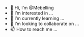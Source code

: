 - 👋 Hi, I’m @Mebelling
- 👀 I’m interested in ...
- 🌱 I’m currently learning ...
- 💞️ I’m looking to collaborate on ...
- 📫 How to reach me ...

<!---
Mebelling/Mebelling is a ✨ special ✨ repository because its `README.md` (this file) appears on your GitHub profile.
You can click the Preview link to take a look at your changes.
--->
